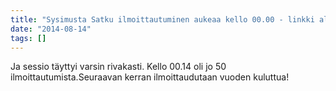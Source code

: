 ```yaml
---
title: "Sysimusta Satku ilmoittautuminen aukeaa kello 00.00 - linkki alla"
date: "2014-08-14"
tags: []
---
```


Ja sessio täyttyi varsin rivakasti. Kello 00.14 oli jo 50
ilmoittautumista.Seuraavan kerran ilmoittaudutaan vuoden kuluttua!
